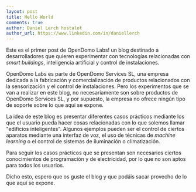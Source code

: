 ```yaml
---
layout: post
title: Hello World
comments: true
author: Daniel Lerch hostalot
author_url: https://www.linkedin.com/in/daniellerch
---
```


Este es el primer post de OpenDomo Labs! un blog destinado a desarrolladores que quieren experimentar con tecnologías relacionadas con *smart buildings*, inteligencia artificial y control de instalaciones.

OpenDomo Labs es parte de OpenDomo Services SL, una empresa dedicada a la fabricación y comercialización de productos relacionados con la sensorización y el control de instalaciones. Pero los experimentos que se van a realizar en este blog, no necesariamente son sobre productos de OpenDomo Services SL, y por supuesto, la empresa no ofrece ningún tipo de soporte sobre lo que aquí se expone.

La idea de este blog es presentar diferentes casos prácticos mediante los que el usuario pueda hacer cosas relacionadas con lo que solemos llamar "edificios inteligentes". Algunos ejemplos pueden ser el control de ciertos aparatos mediante una interfaz de voz, el uso de técnicas de *machine learning* o el control de sistemas de iluminación o climatización.

Para seguir los casos prácticos que se presentan son necesarios ciertos conocimientos de programación y de electricidad, por lo que no son aptos para todos los usuarios. 

Dicho esto, espero que os guste el blog y que podáis sacar provecho de lo que  aquí se expone.
